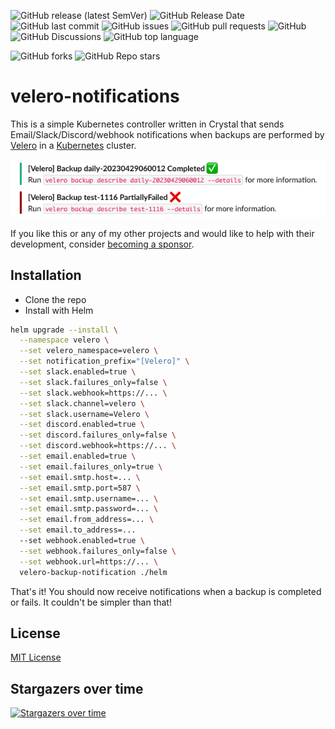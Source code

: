 ![GitHub release (latest SemVer)](https://img.shields.io/github/v/release/vitobotta/velero-notifications)
![GitHub Release Date](https://img.shields.io/github/release-date/vitobotta/velero-notifications)
![GitHub last commit](https://img.shields.io/github/last-commit/vitobotta/velero-notifications)
![GitHub issues](https://img.shields.io/github/issues-raw/vitobotta/velero-notifications)
![GitHub pull requests](https://img.shields.io/github/issues-pr-raw/vitobotta/velero-notifications)
![GitHub](https://img.shields.io/github/license/vitobotta/velero-notifications)
![GitHub Discussions](https://img.shields.io/github/discussions/vitobotta/velero-notifications)
![GitHub top language](https://img.shields.io/github/languages/top/vitobotta/velero-notifications)

![GitHub forks](https://img.shields.io/github/forks/vitobotta/velero-notifications?style=social)
![GitHub Repo stars](https://img.shields.io/github/stars/vitobotta/velero-notifications?style=social)



# velero-notifications

This is a simple Kubernetes controller written in Crystal that sends Email/Slack/Discord/webhook notifications when backups are performed by [Velero](https://velero.io/) in a [Kubernetes](https://kubernetes.io/) cluster.

![Screenshot](slack.png?raw=true "Screenshot")

If you like this or any of my other projects and would like to help with their development, consider [becoming a sponsor](https://github.com/sponsors/vitobotta).

## Installation

- Clone the repo
- Install with Helm

```bash
helm upgrade --install \
  --namespace velero \
  --set velero_namespace=velero \
  --set notification_prefix="[Velero]" \
  --set slack.enabled=true \
  --set slack.failures_only=false \
  --set slack.webhook=https://... \
  --set slack.channel=velero \
  --set slack.username=Velero \
  --set discord.enabled=true \
  --set discord.failures_only=false \
  --set discord.webhook=https://... \
  --set email.enabled=true \
  --set email.failures_only=true \
  --set email.smtp.host=... \
  --set email.smtp.port=587 \
  --set email.smtp.username=... \
  --set email.smtp.password=... \
  --set email.from_address=... \
  --set email.to_address=...
  --set webhook.enabled=true \
  --set webhook.failures_only=false \
  --set webhook.url=https://... \
  velero-backup-notification ./helm
```

That's it! You should now receive notifications when a backup is completed or fails. It couldn't be simpler than that!



## License

[MIT License](https://github.com/vitobotta/velero-notifications/blob/main/LICENSE)



## Stargazers over time

[![Stargazers over time](https://starchart.cc/vitobotta/velero-notifications.svg)](https://starchart.cc/vitobotta/velero-notifications)
